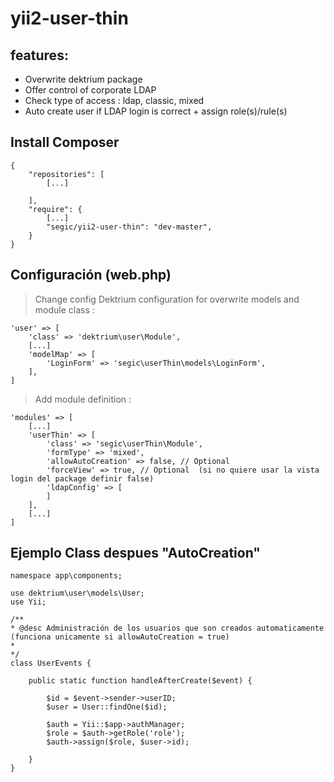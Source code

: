 yii2-user-thin 
==========

features:
---------

* Overwrite dektrium package
* Offer control of corporate LDAP
* Check type of access : ldap, classic, mixed
* Auto create user if LDAP login is correct + assign role(s)/rule(s)


Install Composer
----------------

    {
        "repositories": [
            [...]
            
        ],
        "require": {
            [...]
            "segic/yii2-user-thin": "dev-master",
        }
    }


Configuración (web.php)
------------------------

> Change config Dektrium configuration for overwrite models and module class : 

    'user' => [
        'class' => 'dektrium\user\Module',
        [...]
        'modelMap' => [
            'LoginForm' => 'segic\userThin\models\LoginForm',
        ],
    ]

> Add module definition :

    'modules' => [
        [...]
        'userThin' => [
            'class' => 'segic\userThin\Module',
            'formType' => 'mixed',
            'allowAutoCreation' => false, // Optional
            'forceView' => true, // Optional  (si no quiere usar la vista login del package definir false)
            'ldapConfig' => [ 
            ]
        ],
        [...]
    ]


Ejemplo Class despues "AutoCreation"
------------------------------------

    namespace app\components;

    use dektrium\user\models\User;
    use Yii;

    /**
    * @desc Administración de los usuarios que son creados automaticamente (funciona unicamente si allowAutoCreation = true)
    *
    */
    class UserEvents {

        public static function handleAfterCreate($event) {

            $id = $event->sender->userID;
            $user = User::findOne($id);

            $auth = Yii::$app->authManager;
            $role = $auth->getRole('role');
            $auth->assign($role, $user->id);

        }
    }
